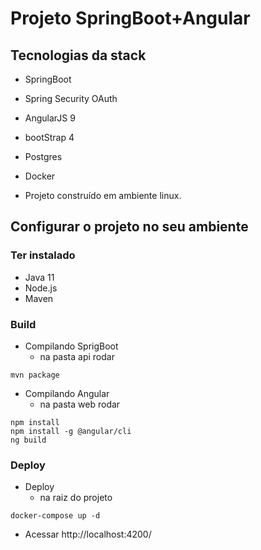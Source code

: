 # Projeto SpringBoot+Angular

## Tecnologias da stack

- SpringBoot
- Spring Security OAuth
- AngularJS 9
- bootStrap 4
- Postgres
- Docker

- Projeto construído em ambiente linux.

## Configurar o projeto no seu ambiente

### Ter instalado

- Java 11
- Node.js
- Maven

### Build

- Compilando SprigBoot
    - na pasta api rodar

```unix
mvn package
```

- Compilando Angular
    - na pasta web rodar

```unix
npm install
npm install -g @angular/cli
ng build
```

### Deploy

- Deploy
    - na raiz do projeto

```unix
docker-compose up -d
```

- Acessar http://localhost:4200/
